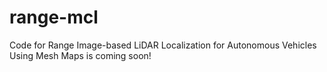 # range-mcl
Code for Range Image-based LiDAR Localization for Autonomous Vehicles Using Mesh Maps is coming soon!
